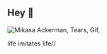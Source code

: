 ## Hey 👋

![Mikasa Ackerman,  Tears, Gif,](https://github.com/user-attachments/assets/8b08337f-cb19-4289-b2a7-3f404af07ec6)

life imitates life//


